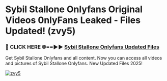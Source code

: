 # Sybil Stallone Onlyfans Original Videos 0nlyFans Leaked - Files Updated! (zvy5)

<h3>🔴 CLICK HERE 🌐==►► <a href="https://tinyurl.com/2jnfzry5" rel="nofollow">Sybil Stallone Onlyfans Updated Files</a></h3>

Get Sybil Stallone Onlyfans and all content. Now you can access all videos and pictures of Sybil Stallone Onlyfans. New Updated Files 2025!

[![zvy5](https://i.imgur.com/GyGTBgg.gif)](https://tinyurl.com/2jnfzry5)
